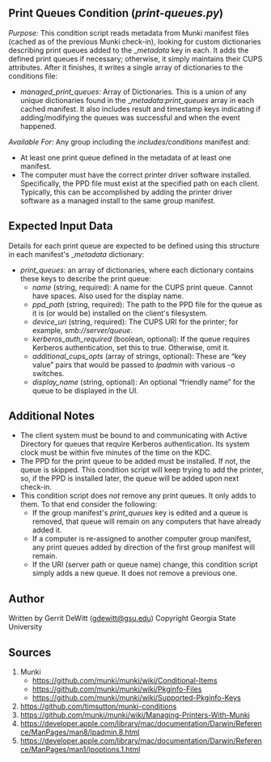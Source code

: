 Print Queues Condition (_print-queues.py_)
----------
*Purpose:* This condition script reads metadata from Munki manifest files (cached as of the previous Munki check-in), looking for custom dictionaries describing print queues added to the __metadata_ key in each.  It adds the defined print queues if necessary; otherwise, it simply maintains their CUPS attributes.  After it finishes, it writes a single array of dictionaries to the conditions file:
* _managed_print_queues_: Array of Dictionaries.  This is a union of any unique dictionaries found in the __metadata_:_print_queues_ array in each cached manifest.  It also includes result and timestamp keys indicating if adding/modifying the queues was successful and when the event happened.

*Available For:* Any group including the _includes/conditions_ manifest and:
 * At least one print queue defined in the metadata of at least one manifest.
 * The computer must have the correct printer driver software installed.  Specifically, the PPD file must exist at the specified path on each client.  Typically, this can be accomplished by adding the printer driver software as a managed install to the same group manifest.

Expected Input Data
----------
Details for each print queue are expected to be defined using this structure in each manifest's __metadata_ dictionary:
* *print_queues*:  an array of dictionaries, where each dictionary contains these keys to describe the print queue:
    * _name_ (string, required): A name for the CUPS print queue.  Cannot have spaces.  Also used for the display name.
    * _ppd_path_ (string, required): The path to the PPD file for the queue as it is (or would be) installed on the client's filesystem.
    * _device_uri_ (string, required): The CUPS URI for the printer; for example, _smb://server/queue_.
    * _kerberos_auth_required_ (boolean, optional): If the queue requires Kerberos authentication, set this to true.  Otherwise, omit it.
    * _additional_cups_opts_ (array of strings, optional): These are &#8220;key value&#8221; pairs that would be passed to _lpadmin_ with various -o switches.
    * _display_name_ (string, optional): An optional &#8220;friendly name&#8221; for the queue to be displayed in the UI.

Additional Notes
----------
* The client system must be bound to and communicating with Active Directory for queues that require Kerberos authentication.  Its system clock must be within five minutes of the time on the KDC.
* The PPD for the print queue to be added must be installed.  If not, the queue is skipped.  This condition script will keep trying to add the printer, so, if the PPD is installed later, the queue will be added upon next check-in.
* This condition script does *not* remove any print queues.  It only adds to them.  To that end consider the following:
    * If the group manifest's _print_queues_ key is edited and a queue is removed, that queue will remain on any computers that have already added it.
    * If a computer is re-assigned to another computer group manifest, any print queues added by direction of the first group manifest will remain.
    * If the URI (server path or queue name) change, this condition script simply adds a new queue.  It does not remove a previous one.
     

Author
----------
Written by Gerrit DeWitt (gdewitt@gsu.edu)
Copyright Georgia State University

Sources
----------
1. Munki
   * https://github.com/munki/munki/wiki/Conditional-Items
   * https://github.com/munki/munki/wiki/Pkginfo-Files
   * https://github.com/munki/munki/wiki/Supported-Pkginfo-Keys
2. https://github.com/timsutton/munki-conditions
3. https://github.com/munki/munki/wiki/Managing-Printers-With-Munki
4. https://developer.apple.com/library/mac/documentation/Darwin/Reference/ManPages/man8/lpadmin.8.html
5. https://developer.apple.com/library/mac/documentation/Darwin/Reference/ManPages/man1/lpoptions.1.html